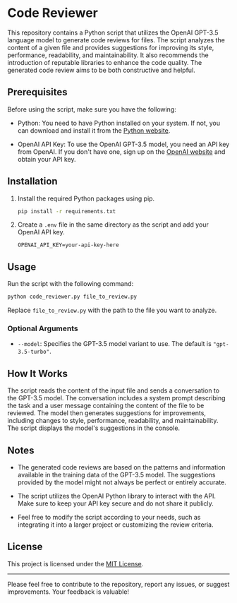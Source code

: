 # Code Reviewer

This repository contains a Python script that utilizes the OpenAI GPT-3.5 language model to generate code reviews for files. The script analyzes the content of a given file and provides suggestions for improving its style, performance, readability, and maintainability. It also recommends the introduction of reputable libraries to enhance the code quality. The generated code review aims to be both constructive and helpful.

## Prerequisites

Before using the script, make sure you have the following:

- Python: You need to have Python installed on your system. If not, you can download and install it from the [Python website](https://www.python.org/downloads/).

- OpenAI API Key: To use the OpenAI GPT-3.5 model, you need an API key from OpenAI. If you don't have one, sign up on the [OpenAI website](https://beta.openai.com/signup/) and obtain your API key.

## Installation

1. Install the required Python packages using pip.

   ```bash
   pip install -r requirements.txt
   ```

2. Create a `.env` file in the same directory as the script and add your OpenAI API key.

   ```env
   OPENAI_API_KEY=your-api-key-here
   ```

## Usage

Run the script with the following command:

```bash
python code_reviewer.py file_to_review.py
```

Replace `file_to_review.py` with the path to the file you want to analyze.

### Optional Arguments

- `--model`: Specifies the GPT-3.5 model variant to use. The default is `"gpt-3.5-turbo"`.

## How It Works

The script reads the content of the input file and sends a conversation to the GPT-3.5 model. The conversation includes a system prompt describing the task and a user message containing the content of the file to be reviewed. The model then generates suggestions for improvements, including changes to style, performance, readability, and maintainability. The script displays the model's suggestions in the console.

## Notes

- The generated code reviews are based on the patterns and information available in the training data of the GPT-3.5 model. The suggestions provided by the model might not always be perfect or entirely accurate.

- The script utilizes the OpenAI Python library to interact with the API. Make sure to keep your API key secure and do not share it publicly.

- Feel free to modify the script according to your needs, such as integrating it into a larger project or customizing the review criteria.

## License

This project is licensed under the [MIT License](LICENSE).

---

Please feel free to contribute to the repository, report any issues, or suggest improvements. Your feedback is valuable!
